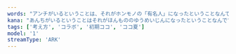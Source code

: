 ```yaml
---
words: "アンチがいるということは、それがホンモノの「有名人」になったということなんですよ！"
kana: "あんちがいるということはそれがほんもののゆうめいじんになったということなんですよ"
tags: ['考え方', 'コラボ', '初期ココ', 'ココ夏']
model: '1'
streamType: 'ARK'
---
```

